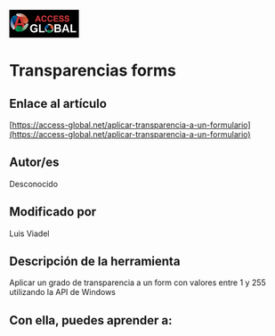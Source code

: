﻿![Access-global](blob/main/Images/Logo1.png)
# Transparencias forms
## Enlace al artículo
[https://access-global.net/aplicar-transparencia-a-un-formulario](https://access-global.net/aplicar-transparencia-a-un-formulario)
## Autor/es
Desconocido
## Modificado por
Luis Viadel
## Descripción de la herramienta
Aplicar un grado de transparencia a un form con valores entre 1 y 255 utilizando la API de Windows
## Con ella, puedes aprender a:


